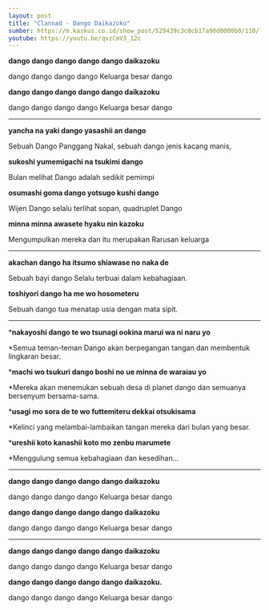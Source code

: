 ```yaml
---
layout: post
title: "Clannad - Dango Daikazoku"
sumber: https://m.kaskus.co.id/show_post/529439c3c0cb17a90d0000b0/110/lirik-chata---dango-daikazoku-keluarga-besar-dango 
youtube: https://youtu.be/qvzCmV3_12c 
---
```


**dango dango dango dango dango daikazoku**

dango dango dango dango Keluarga besar dango

**dango dango dango dango dango daikazoku**

dango dango dango dango Keluarga besar dango

****



**yancha na yaki dango yasashii an dango**

Sebuah Dango Panggang Nakal, sebuah dango jenis kacang manis,

**sukoshi yumemigachi na tsukimi dango**

Bulan melihat Dango adalah sedikit pemimpi

**osumashi goma dango yotsugo kushi dango**

Wijen Dango selalu terlihat sopan, quadruplet Dango

**minna minna awasete hyaku nin kazoku**

Mengumpulkan mereka dan itu merupakan Rarusan keluarga

****



**akachan dango ha itsumo shiawase no naka de**

Sebuah bayi dango Selalu terbuai dalam kebahagiaan.

**toshiyori dango ha me wo hosometeru**

Sebuah dango tua menatap usia dengan mata sipit.

****



***nakayoshi dango te wo tsunagi ookina marui wa ni naru yo**

*Semua teman-teman Dango akan berpegangan tangan dan membentuk lingkaran besar.

***machi wo tsukuri dango boshi no ue minna de waraiau yo**

*Mereka akan menemukan sebuah desa di planet dango dan semuanya bersenyum bersama-sama.

***usagi mo sora de te wo futtemiteru dekkai otsukisama**

*Kelinci yang melambai-lambaikan tangan mereka dari bulan yang besar.

***ureshii koto kanashii koto mo zenbu marumete**

*Menggulung semua kebahagiaan dan kesedihan...

****



**dango dango dango dango dango daikazoku**

dango dango dango dango Keluarga besar dango

**dango dango dango dango dango daikazoku**

dango dango dango dango Keluarga besar dango 

****



**dango dango dango dango dango daikazoku**

dango dango dango dango Keluarga besar dango

**dango dango dango dango dango daikazoku.**

dango dango dango dango Keluarga besar dango 


